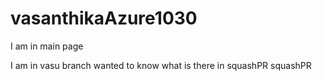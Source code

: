 # vasanthikaAzure1030

I am in main page

I am in vasu branch
wanted to know what is there in squashPR
squashPR
